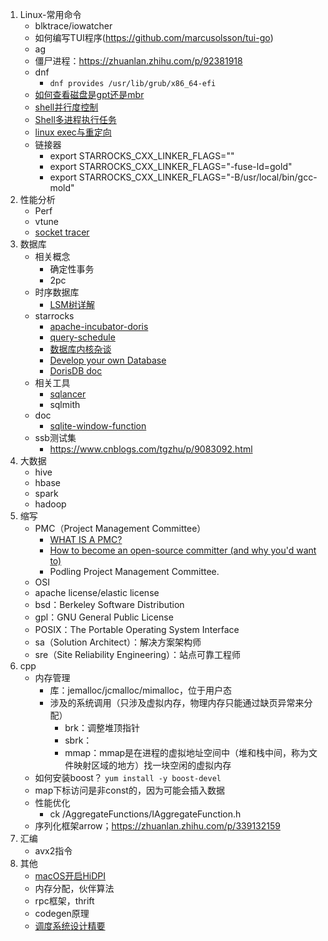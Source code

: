 1. Linux-常用命令
    * blktrace/iowatcher
    * 如何编写TUI程序(https://github.com/marcusolsson/tui-go)
    * ag
    * 僵尸进程：https://zhuanlan.zhihu.com/p/92381918
    * dnf
        * `dnf provides /usr/lib/grub/x86_64-efi`
    * [如何查看磁盘是gpt还是mbr](https://unix.stackexchange.com/questions/120221/gpt-or-mbr-how-do-i-know)
    * [shell并行度控制](https://blog.csdn.net/d2457638978/article/details/80178847)
    * [Shell多进程执行任务](https://blog.csdn.net/FataliBud/article/details/101692038)
    * [linux exec与重定向](http://xstarcd.github.io/wiki/shell/exec_redirect.html)
    * 链接器
        * export STARROCKS_CXX_LINKER_FLAGS=""
        * export STARROCKS_CXX_LINKER_FLAGS="-fuse-ld=gold"
        * export STARROCKS_CXX_LINKER_FLAGS="-B/usr/local/bin/gcc-mold"
1. 性能分析
    * Perf
    * vtune
    * [socket tracer](https://mp.weixin.qq.com/s/0w5t_KkHRLXkEY1_qbdTtw)
1. 数据库
    * 相关概念
        * 确定性事务
        * 2pc
    * 时序数据库
        * [LSM树详解](https://zhuanlan.zhihu.com/p/181498475)
    * starrocks
        * [apache-incubator-doris](https://github.com/apache/incubator-doris/wiki)
        * [query-schedule](https://15445.courses.cs.cmu.edu/fall2020/schedule.html)
        * [数据库内核杂谈](https://www.infoq.cn/theme/46)
        * [Develop your own Database](https://hpi.de/plattner/teaching/archive/winter-term-201819/develop-your-own-database.html)
        * [DorisDB doc](http://doc.dorisdb.com)
    * 相关工具
        * [sqlancer](https://github.com/sqlancer/sqlancer)
        * sqlmith
    * doc
        * [sqlite-window-function](https://www.sqlite.org/windowfunctions.html)
    * ssb测试集
        * https://www.cnblogs.com/tgzhu/p/9083092.html
1. 大数据
    * hive
    * hbase
    * spark
    * hadoop
1. 缩写
    * PMC（Project Management Committee）
        * [WHAT IS A PMC?](https://www.apache.org/dev/pmc.html#what-is-a-pmc)
        * [How to become an open-source committer (and why you'd want to)](https://www.gridgain.com/resources/blog/how-become-open-source-committer-and-why-youd-want)
        * Podling Project Management Committee.
    * OSI
    * apache license/elastic license
    * bsd：Berkeley Software Distribution
    * gpl：GNU General Public License
    * POSIX：The Portable Operating System Interface 
    * sa（Solution Architect）：解决方案架构师
    * sre（Site Reliability Engineering）：站点可靠工程师
1. cpp
    * 内存管理
        * 库：jemalloc/jcmalloc/mimalloc，位于用户态
        * 涉及的系统调用（只涉及虚拟内存，物理内存只能通过缺页异常来分配）
            * brk：调整堆顶指针
            * sbrk：
            * mmap：mmap是在进程的虚拟地址空间中（堆和栈中间，称为文件映射区域的地方）找一块空闲的虚拟内存
    * 如何安装boost？ `yum install -y boost-devel`
    * map下标访问是非const的，因为可能会插入数据
    * 性能优化
        * ck /AggregateFunctions/IAggregateFunction.h
    * 序列化框架arrow；https://zhuanlan.zhihu.com/p/339132159
1. 汇编
    * avx2指令
1. 其他
    * [macOS开启HiDPI](https://zhuanlan.zhihu.com/p/227788155)
    * 内存分配，伙伴算法
    * rpc框架，thrift
    * codegen原理
    * [调度系统设计精要](https://draveness.me/system-design-scheduler/)

